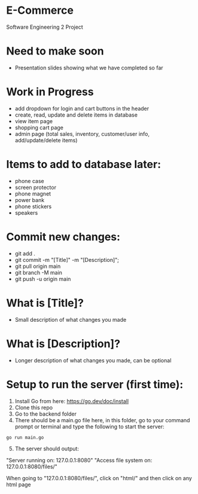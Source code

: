 # E-Commerce
Software Engineering 2 Project

# Need to make soon
* Presentation slides showing what we have completed so far

# Work in Progress
* add dropdown for login and cart buttons in the header
* create, read, update and delete items in database
* view item page
* shopping cart page
* admin page (total sales, inventory, customer/user info, add/update/delete items)

# Items to add to database later:

* phone case
* screen protector
* phone magnet
* power bank
* phone stickers
* speakers


# Commit new changes:
* git add .
* git commit -m "[Title]" -m "[Description]";
* git pull origin main
* git branch -M main
* git push -u origin main

# What is [Title]?
* Small description of what changes you made

# What is [Description]?
* Longer description of what changes you made, can be optional

# Setup to run the server (first time):
1. Install Go from here: https://go.dev/doc/install
2. Clone this repo
3. Go to the backend folder
4. There should be a main.go file here, in this folder, go to your command prompt or terminal and type the following to start the server:

 ```go run main.go```

 5. The server should output:

"Server running on: 127.0.0.1:8080"
"Access file system on: 127.0.0.1:8080/files/"

When going to "127.0.0.1:8080/files/", click on "html/" and then click on any html page 